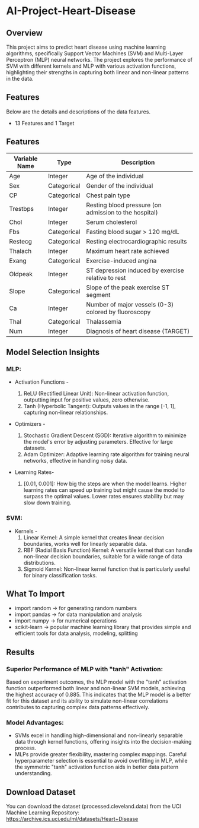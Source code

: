 # AI-Project-Heart-Disease

## Overview
This project aims to predict heart disease using machine learning algorithms, specifically Support Vector Machines (SVM) and Multi-Layer Perceptron (MLP) neural networks. The project explores the performance of SVM with different kernels and MLP with various activation functions, highlighting their strengths in capturing both linear and non-linear patterns in the data.

## Features
Below are the details and descriptions of the data features.
- 13 Features and 1 Target

## Features

| Variable Name   | Type         | Description                                       |
|-----------|--------------|---------------------------------------------------------|
| Age       | Integer      | Age of the individual                                   |
| Sex       | Categorical  | Gender of the individual                                |      
| CP        | Categorical  | Chest pain type                                         | 
| Trestbps  | Integer      | Resting blood pressure (on admission to the hospital)   |
| Chol      | Integer      | Serum cholesterol                                       |
| Fbs       | Categorical  | Fasting blood sugar > 120 mg/dL                         | 
| Restecg   | Categorical  | Resting electrocardiographic results                    | 
| Thalach   | Integer      | Maximum heart rate achieved                             | 
| Exang     | Categorical  | Exercise-induced angina                                 | 
| Oldpeak   | Integer      | ST depression induced by exercise relative to rest      |    
| Slope     | Categorical  | Slope of the peak exercise ST segment                   |
| Ca        |Integer       | Number of major vessels (0-3) colored by fluoroscopy    |
| Thal      | Categorical  | Thalassemia                                             |
| Num       | Integer      | Diagnosis of heart disease  (TARGET)                    |

## Model Selection Insights
### MLP:
- Activation Functions -
  1. ReLU (Rectified Linear Unit): Non-linear activation function, outputting input for positive values, zero otherwise.
  2. Tanh (Hyperbolic Tangent): Outputs values in the range [-1, 1], capturing non-linear relationships.
 
- Optimizers -
  1. Stochastic Gradient Descent (SGD): Iterative algorithm to minimize the model's error by adjusting parameters. Effective for large datasets.
  2. Adam Optimizer: Adaptive learning rate algorithm for training neural networks, effective in handling noisy data.
     
- Learning Rates-
  1. [0.01, 0.001]: How big the steps are when the model learns. Higher learning rates can speed up training but might cause the model to surpass the optimal values. Lower rates ensures stability but may slow down training.

### SVM:
- Kernels -
  1. Linear Kernel: A simple kernel that creates linear decision boundaries, works well for linearly separable data.
  2. RBF (Radial Basis Function) Kernel: A versatile kernel that can handle non-linear decision boundaries, suitable for a wide range of data distributions.
  3. Sigmoid Kernel: Non-linear kernel function that is particularly useful for binary classification tasks.

## What To Import
* import random &#8594; for generating random numbers
* import pandas &#8594; for data manipulation and analysis
* import numpy &#8594; for numerical operations
* scikit-learn &#8594; popular machine learning library that provides simple and efficient tools for data analysis, modeling, splitting

## Results 
### Superior Performance of MLP with "tanh" Activation: 
Based on experiment outcomes, the MLP model with the "tanh" activation function outperformed both linear and non-linear SVM models, achieving the highest accuracy of 0.885. This indicates that the MLP model is a better fit for this dataset and its ability to simulate non-linear correlations contributes to capturing complex data patterns effectively.
   
### Model Advantages: 
- SVMs excel in handling high-dimensional and non-linearly separable data through kernel functions, offering insights into the decision-making process. 
- MLPs provide greater flexibility, mastering complex mappings. Careful hyperparameter selection is essential to avoid overfitting in MLP, while the symmetric "tanh" activation function aids in better data pattern understanding.

## Download Dataset
You can download the dataset (processed.cleveland.data) from the UCI Machine Learning Repository: https://archive.ics.uci.edu/ml/datasets/Heart+Disease
